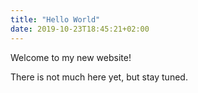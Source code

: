 ```yaml
---
title: "Hello World"
date: 2019-10-23T18:45:21+02:00
---
```


Welcome to my new website!

There is not much here yet, but stay tuned.